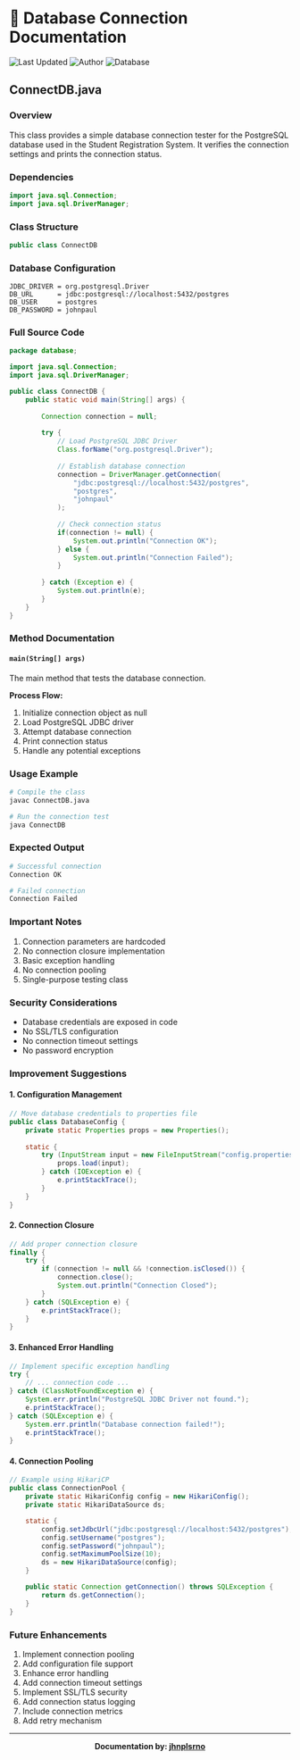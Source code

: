 
# 🔌 Database Connection Documentation
![Last Updated](https://img.shields.io/badge/Last%20Updated-2025--03--01%2023:55:24%20UTC-blue)
![Author](https://img.shields.io/badge/Author-jhnplsrno-green)
![Database](https://img.shields.io/badge/Database-PostgreSQL-blue)

## ConnectDB.java

### Overview
This class provides a simple database connection tester for the PostgreSQL database used in the Student Registration System. It verifies the connection settings and prints the connection status.

### Dependencies
```java
import java.sql.Connection;
import java.sql.DriverManager;
```

### Class Structure
```java
public class ConnectDB
```

### Database Configuration
```properties
JDBC_DRIVER = org.postgresql.Driver
DB_URL      = jdbc:postgresql://localhost:5432/postgres
DB_USER     = postgres
DB_PASSWORD = johnpaul
```

### Full Source Code
```java
package database;

import java.sql.Connection;
import java.sql.DriverManager;

public class ConnectDB {
    public static void main(String[] args) {
        
        Connection connection = null;
        
        try {
            // Load PostgreSQL JDBC Driver
            Class.forName("org.postgresql.Driver");
            
            // Establish database connection
            connection = DriverManager.getConnection(
                "jdbc:postgresql://localhost:5432/postgres",
                "postgres",
                "johnpaul"
            );
            
            // Check connection status
            if(connection != null) {
                System.out.println("Connection OK");
            } else {
                System.out.println("Connection Failed");
            }
            
        } catch (Exception e) {
            System.out.println(e);
        }
    }
}
```

### Method Documentation

#### `main(String[] args)`
The main method that tests the database connection.

**Process Flow:**
1. Initialize connection object as null
2. Load PostgreSQL JDBC driver
3. Attempt database connection
4. Print connection status
5. Handle any potential exceptions

### Usage Example
```bash
# Compile the class
javac ConnectDB.java

# Run the connection test
java ConnectDB
```

### Expected Output
```bash
# Successful connection
Connection OK

# Failed connection
Connection Failed
```

### Important Notes
1. Connection parameters are hardcoded
2. No connection closure implementation
3. Basic exception handling
4. No connection pooling
5. Single-purpose testing class

### Security Considerations
- Database credentials are exposed in code
- No SSL/TLS configuration
- No connection timeout settings
- No password encryption

### Improvement Suggestions

#### 1. Configuration Management
```java
// Move database credentials to properties file
public class DatabaseConfig {
    private static Properties props = new Properties();
    
    static {
        try (InputStream input = new FileInputStream("config.properties")) {
            props.load(input);
        } catch (IOException e) {
            e.printStackTrace();
        }
    }
}
```

#### 2. Connection Closure
```java
// Add proper connection closure
finally {
    try {
        if (connection != null && !connection.isClosed()) {
            connection.close();
            System.out.println("Connection Closed");
        }
    } catch (SQLException e) {
        e.printStackTrace();
    }
}
```

#### 3. Enhanced Error Handling
```java
// Implement specific exception handling
try {
    // ... connection code ...
} catch (ClassNotFoundException e) {
    System.err.println("PostgreSQL JDBC Driver not found.");
    e.printStackTrace();
} catch (SQLException e) {
    System.err.println("Database connection failed!");
    e.printStackTrace();
}
```

#### 4. Connection Pooling
```java
// Example using HikariCP
public class ConnectionPool {
    private static HikariConfig config = new HikariConfig();
    private static HikariDataSource ds;

    static {
        config.setJdbcUrl("jdbc:postgresql://localhost:5432/postgres");
        config.setUsername("postgres");
        config.setPassword("johnpaul");
        config.setMaximumPoolSize(10);
        ds = new HikariDataSource(config);
    }

    public static Connection getConnection() throws SQLException {
        return ds.getConnection();
    }
}
```

### Future Enhancements
1. Implement connection pooling
2. Add configuration file support
3. Enhance error handling
4. Add connection timeout settings
5. Implement SSL/TLS security
6. Add connection status logging
7. Include connection metrics
8. Add retry mechanism

---

<div align="center">

**Documentation by: [jhnplsrno](https://github.com/jhnplsrno)**

</div>
